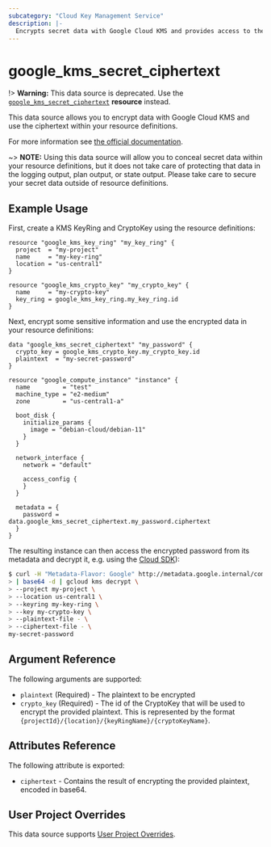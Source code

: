 ```yaml
---
subcategory: "Cloud Key Management Service"
description: |-
  Encrypts secret data with Google Cloud KMS and provides access to the ciphertext
---
```


# google_kms_secret_ciphertext

!> **Warning:** This data source is deprecated. Use the [`google_kms_secret_ciphertext`](../r/kms_secret_ciphertext.html) **resource** instead.

This data source allows you to encrypt data with Google Cloud KMS and use the
ciphertext within your resource definitions.

For more information see
[the official documentation](https://cloud.google.com/kms/docs/encrypt-decrypt).

~> **NOTE:** Using this data source will allow you to conceal secret data within your
resource definitions, but it does not take care of protecting that data in the
logging output, plan output, or state output.  Please take care to secure your secret
data outside of resource definitions.

## Example Usage

First, create a KMS KeyRing and CryptoKey using the resource definitions:

```hcl
resource "google_kms_key_ring" "my_key_ring" {
  project  = "my-project"
  name     = "my-key-ring"
  location = "us-central1"
}

resource "google_kms_crypto_key" "my_crypto_key" {
  name     = "my-crypto-key"
  key_ring = google_kms_key_ring.my_key_ring.id
}
```

Next, encrypt some sensitive information and use the encrypted data in your resource definitions:

```hcl
data "google_kms_secret_ciphertext" "my_password" {
  crypto_key = google_kms_crypto_key.my_crypto_key.id
  plaintext  = "my-secret-password"
}

resource "google_compute_instance" "instance" {
  name         = "test"
  machine_type = "e2-medium"
  zone         = "us-central1-a"

  boot_disk {
    initialize_params {
      image = "debian-cloud/debian-11"
    }
  }

  network_interface {
    network = "default"

    access_config {
    }
  }

  metadata = {
    password = data.google_kms_secret_ciphertext.my_password.ciphertext
  }
}
```

The resulting instance can then access the encrypted password from its metadata
and decrypt it, e.g. using the [Cloud SDK](https://cloud.google.com/sdk/gcloud/reference/kms/decrypt)):

```bash
$ curl -H "Metadata-Flavor: Google" http://metadata.google.internal/computeMetadata/v1/instance/attributes/password \
> | base64 -d | gcloud kms decrypt \
> --project my-project \
> --location us-central1 \
> --keyring my-key-ring \
> --key my-crypto-key \
> --plaintext-file - \
> --ciphertext-file - \
my-secret-password
```

## Argument Reference

The following arguments are supported:

* `plaintext` (Required) - The plaintext to be encrypted
* `crypto_key` (Required) - The id of the CryptoKey that will be used to
  encrypt the provided plaintext. This is represented by the format
  `{projectId}/{location}/{keyRingName}/{cryptoKeyName}`.

## Attributes Reference

The following attribute is exported:

* `ciphertext` - Contains the result of encrypting the provided plaintext, encoded in base64.

## User Project Overrides

This data source supports [User Project Overrides](https://registry.terraform.io/providers/hashicorp/google/latest/docs/guides/provider_reference#user_project_override).
